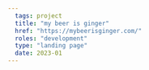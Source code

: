 ```yaml
---
  tags: project
  title: "my beer is ginger"
  href: "https://mybeerisginger.com/"
  roles: "development"
  type: "landing page"
  date: 2023-01
---
```

